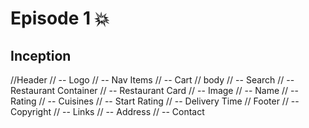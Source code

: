 # Episode 1 💥
## Inception


//Header
//    -- Logo
//    -- Nav Items
//    -- Cart
// body
//    -- Search
//    -- Restaurant Container
//        -- Restaurant Card
//            -- Image
//            -- Name
//            -- Rating 
//            -- Cuisines
//            -- Start Rating
//            -- Delivery Time
// Footer
//    -- Copyright
//    -- Links
//    -- Address
//    -- Contact
